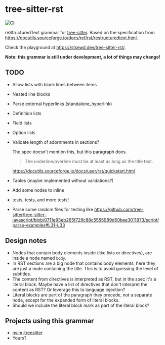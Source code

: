 # tree-sitter-rst

[![CI](https://github.com/stsewd/tree-sitter-rst/workflows/CI/badge.svg)](https://github.com/stsewd/tree-sitter-rst/actions?query=workflow%3ACI+branch%3Amaster)

reStructuredText grammar for [tree-sitter](https://tree-sitter.github.io/tree-sitter/).
Based on the specification from  <https://docutils.sourceforge.io/docs/ref/rst/restructuredtext.html>.

Check the playground at <https://stsewd.dev/tree-sitter-rst/>.

**Note: this grammar is still under development, a lot of things may change!**

## TODO

- Allow lists with blank lines between items
- Nested line blocks
- Parse external hyperlinks (standalone_hyperlink)
- Definition lists
- Field lists
- Option lists
- Validate length of adornments in sections?

  The spec doesn't mention this, but this paragraph does.

  > The underline/overline must be at least as long as the title text.

  https://docutils.sourceforge.io/docs/user/rst/quickstart.html

- Tables (maybe implemented without validations?)
- Add some nodes to inline
- tests, tests, and more tests!
- Parse some random files for testing like
  https://github.com/tree-sitter/tree-sitter-javascript/blob/0711e93eb265f729c88c5555989d60bee3011873/script/parse-examples#L31-L33

## Design notes

- Nodes that contain body elements inside (like lists or directives),
  are inside a node named `body`.
- In RST sections are a big node that contains body elements,
  here they are just a node containing the title.
  This is to avoid guessing the level of subtitles.
- The content from directives is interpreted as RST,
  but in the spec it's a literal block.
  Maybe have a list of directives that don't interpret the content as RST?
  Or leverage this to language injection?
- Literal blocks are part of the paragraph they precede, not a separate node,
  except for the expanded form of literal blocks.
- Should we include the literal block mark as part of the literal block?

## Projects using this grammar

- [nvim-treesitter](https://github.com/nvim-treesitter/nvim-treesitter)
- Yours?
